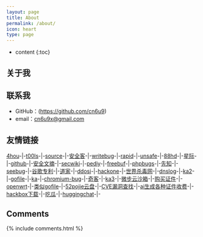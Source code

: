 ```yaml
---
layout: page
title: About
permalink: /about/
icon: heart
type: page
---
```


* content
{:toc}

## 关于我

<!-- <iframe src="https://githubbadge.appspot.com/cn6u9?s=1" style="border: 0;height: 142px;width: 200px;overflow: hidden;" frameBorder="0"></iframe> -->



## 联系我

* GitHub：(https://github.com/cn6u9)
* email：cn6u9x@gmail.com
## 友情链接
[4hou](https://www.4hou.com/category/technology)\-|-[t00ls](https://www.t00ls.com)\-|-[source](https://gaohaoyang.github.io)\-|-[安全客](https://www.anquanke.com/index.html)\-|-[writebug](https://www.writebug.com)\-|-[rapid](https://rapiddns.io)\-|-[unsafe](https://unsafe.sh/)\-|-[88hd](https://88hd.com)\-|-[星际](https://xj.hk/)\-|-[github](https://github.com)\-|-[安全文摘](http://govuln.com/news/)\-|-[secwiki](http://sec-wiki.com)\-|-[pediy](http://bbs.kanxue.com)\-|-[freebuf](http://www.freebuf.com)\-|-[phpbugs](http://bugs.php.net/search.php)\-|-[先知](http://xz.aliyun.com)\-|-[seebug](http://www.seebug.org)\-|-[谷歌专利](http://patents.google.com)\-|-[道家](http://quanxue.cn/CT_DaoJia/index.html)\-|-[ddosi](https://www.ddosi.org/)\-|-[hackone](https://hackerone.com/hacktivity)\-|-[世界杀毒网](https://www.virustotal.com/gui/home/upload)\-|-[dnslog](https://www.callback.red/)\-|-[ka2](https://www.wkbhjlq.tw/address/)\-|-[gofile](https://gofile.io/)\-|-[ka](https://www.xzddf.com/)\-|-[chromium-bug](https://bugs.chromium.org/p/project-zero/issues/list?q=&can=1&start=2100)\-|-[奇客](https://www.solidot.org/)\-|-[ka3](https://www.v2xp.com/tag/bankcards/)\-|-[微步云沙箱](https://s.threatbook.com/)\-|-[购买证件](https://realdocumentproviders.com/)\-|-[openwrt](https://op.dllkids.xyz/packages/aarch64_cortex-a72/)\-|-[类似gofile](https://transfer.sh/)\-|-[52pojie云盘](https://down.52pojie.cn/)\-|-[CVE漏洞查找](https://avd.aliyun.com/)\-|-[ai生成各种证件收费](https://verif.tools/en/)\-|-[hackbox下载](https://od.cloudsploit.top/zh-CN/tools/)\-|-[吃瓜](https://233.sx/)\-|-[huggingchat](https://huggingface.co/chat/conversation/6628c8c6768ce296f7ab78f6)\-|-

## Comments

{% include comments.html %}
